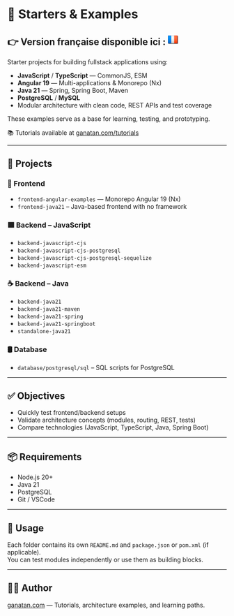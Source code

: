 # 🧪 Starters & Examples

**👉 Version française disponible ici** : [![Français](./ui/version-fr.png)](./README.md)
---

Starter projects for building fullstack applications using:

- **JavaScript** / **TypeScript** — CommonJS, ESM
- **Angular 19** — Multi-applications & Monorepo (Nx)
- **Java 21** — Spring, Spring Boot, Maven
- **PostgreSQL** / **MySQL**
- Modular architecture with clean code, REST APIs and test coverage

These examples serve as a base for learning, testing, and prototyping.

📚 Tutorials available at [ganatan.com/tutorials](https://www.ganatan.com/tutorials)

---

## 📁 Projects

### 🔷 Frontend

- `frontend-angular-examples` — Monorepo Angular 19 (Nx)
- `frontend-java21` – Java-based frontend with no framework

### 🟩 Backend – JavaScript

- `backend-javascript-cjs`
- `backend-javascript-cjs-postgresql`
- `backend-javascript-cjs-postgresql-sequelize`
- `backend-javascript-esm`

### ☕ Backend – Java

- `backend-java21`
- `backend-java21-maven`
- `backend-java21-spring`
- `backend-java21-springboot`
- `standalone-java21`

### 🛢️ Database

- `database/postgresql/sql` – SQL scripts for PostgreSQL

---

## ✅ Objectives

- Quickly test frontend/backend setups
- Validate architecture concepts (modules, routing, REST, tests)
- Compare technologies (JavaScript, TypeScript, Java, Spring Boot)

---

## 📦 Requirements

- Node.js 20+
- Java 21
- PostgreSQL
- Git / VSCode

---

## 🧭 Usage

Each folder contains its own `README.md` and `package.json` or `pom.xml` (if applicable).  
You can test modules independently or use them as building blocks.

---

## 🧑‍💻 Author

[ganatan.com](https://www.ganatan.com) — Tutorials, architecture examples, and learning paths.